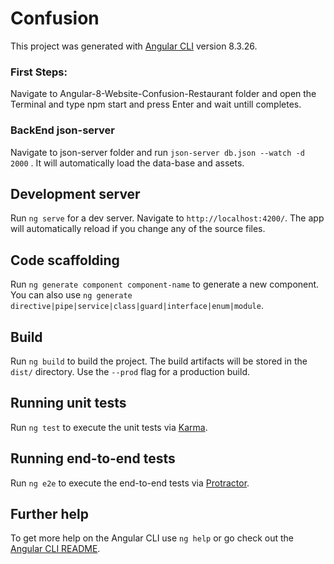 # Confusion

This project was generated with [Angular CLI](https://github.com/angular/angular-cli) version 8.3.26.

### First Steps:

Navigate to Angular-8-Website-Confusion-Restaurant folder and open the Terminal and type   npm start   and press Enter and wait untill completes.

### BackEnd json-server

Navigate to json-server folder and run `json-server db.json --watch -d 2000` . It will automatically load the data-base and assets. 

## Development server

Run `ng serve` for a dev server. Navigate to `http://localhost:4200/`. The app will automatically reload if you change any of the source files.


## Code scaffolding

Run `ng generate component component-name` to generate a new component. You can also use `ng generate directive|pipe|service|class|guard|interface|enum|module`.

## Build

Run `ng build` to build the project. The build artifacts will be stored in the `dist/` directory. Use the `--prod` flag for a production build.

## Running unit tests

Run `ng test` to execute the unit tests via [Karma](https://karma-runner.github.io).

## Running end-to-end tests

Run `ng e2e` to execute the end-to-end tests via [Protractor](http://www.protractortest.org/).

## Further help

To get more help on the Angular CLI use `ng help` or go check out the [Angular CLI README](https://github.com/angular/angular-cli/blob/master/README.md).
